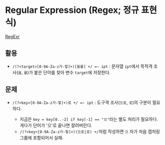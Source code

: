 # Regular Expression (Regex; 정규 표현식)

[RegExr](http://regexr.com)

## 활용

* `/(?<target>[0-9A-Za-z가-힣]+)[을를] +/ =~ ipt` : 문자열 `ipt`에서 목적격 조사(`을`, `를`)가 붙은 단어를 찾아 변수 `target`에 저장한다.

## 문제

* `/(?<key>[0-9A-Za-z가-힣]+)로 +/ =~ ipt` : 도구격 조사(`으로`, `로`)의 구분이 필요하다.

  * 지금은 `key = key[0..-2] if key[-1] == "으"`라는 별도 처리가 필요하다. 게다가 단어가 '으'로 끝나면 잘려버린다.
  * `/(?<key>[0-9A-Za-z가-힣]+)(으로|로) +/`처럼 작성하면 `으` 자가 처음 캡처링 그룹에 포함되어서 실패.
